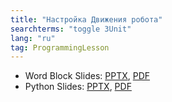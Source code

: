 ```yaml
---
title: "Настройка Движения робота"
searchterms: "toggle 3Unit"
lang: "ru"
tag: ProgrammingLesson
---
```

 <ul>
 <li class="ng-binding">Word Block Slides:
 <a href="ProgrammingLessons/ConfiguringRobotMovementRU.pptx">PPTX</a>,
 <a href="ProgrammingLessons/ConfiguringRobotMovementRU.pdf">PDF</a>
 </li>
 <li class="ng-binding">Python Slides:
 <a href="ProgrammingLessons/ConfiguringRobotMovementPyRU.pptx">PPTX</a>,
 <a href="ProgrammingLessons/ConfiguringRobotMovementPyRU.pdf">PDF</a>
 </li>
 </ul>
